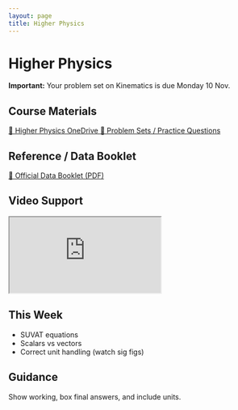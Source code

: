 ```yaml
---
layout: page
title: Higher Physics
---
```


<link rel="stylesheet" href="/assets/style.css">

# Higher Physics

<div class="callout">
  <strong>Important:</strong> Your problem set on Kinematics is due Monday 10 Nov.
</div>

## Course Materials
<a class="link-button" href="https://onedrive.example/higher-physics" target="_blank">
  📂 Higher Physics OneDrive
</a>

<a class="link-button" href="https://onedrive.example/higher-problem-sets" target="_blank">
  🧠 Problem Sets / Practice Questions
</a>

## Reference / Data Booklet
<a class="link-button" href="https://onedrive.example/data-booklet.pdf" target="_blank">
  📄 Official Data Booklet (PDF)
</a>

## Video Support
<iframe
  class="responsive-video"
  src="https://www.youtube.com/embed/YOUTUBE_VIDEO_ID"
  allowfullscreen
></iframe>

## This Week
- SUVAT equations  
- Scalars vs vectors  
- Correct unit handling (watch sig figs)

## Guidance
Show working, box final answers, and include units.
